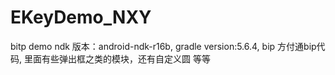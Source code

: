 # EKeyDemo_NXY
bitp demo
ndk 版本：android-ndk-r16b,
gradle version:5.6.4,
bip 方付通bip代码,
里面有些弹出框之类的模块，还有自定义圆 等等
